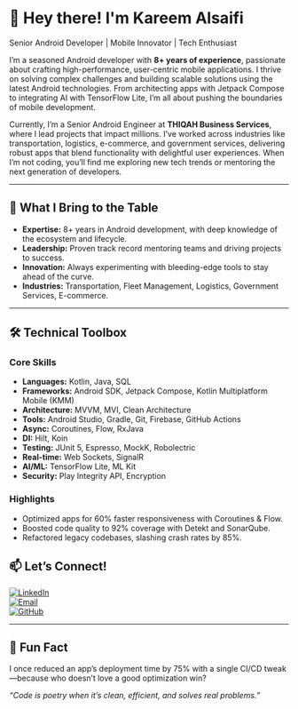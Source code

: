 # 👋 Hey there! I'm Kareem Alsaifi

Senior Android Developer | Mobile Innovator | Tech Enthusiast

I’m a seasoned Android developer with **8+ years of experience**, passionate about crafting high-performance, user-centric mobile applications. I thrive on solving complex challenges and building scalable solutions using the latest Android technologies. From architecting apps with Jetpack Compose to integrating AI with TensorFlow Lite, I’m all about pushing the boundaries of mobile development.

Currently, I’m a Senior Android Engineer at **THIQAH Business Services**, where I lead projects that impact millions. I’ve worked across industries like transportation, logistics, e-commerce, and government services, delivering robust apps that blend functionality with delightful user experiences. When I’m not coding, you’ll find me exploring new tech trends or mentoring the next generation of developers.

---

## 🚀 What I Bring to the Table

- **Expertise:** 8+ years in Android development, with deep knowledge of the ecosystem and lifecycle.  
- **Leadership:** Proven track record mentoring teams and driving projects to success.  
- **Innovation:** Always experimenting with bleeding-edge tools to stay ahead of the curve.  
- **Industries:** Transportation, Fleet Management, Logistics, Government Services, E-commerce.

---

## 🛠 Technical Toolbox

### Core Skills
- **Languages:** Kotlin, Java, SQL  
- **Frameworks:** Android SDK, Jetpack Compose, Kotlin Multiplatform Mobile (KMM)  
- **Architecture:** MVVM, MVI, Clean Architecture  
- **Tools:** Android Studio, Gradle, Git, Firebase, GitHub Actions  
- **Async:** Coroutines, Flow, RxJava  
- **DI:** Hilt, Koin  
- **Testing:** JUnit 5, Espresso, MockK, Robolectric  
- **Real-time:** Web Sockets, SignalR  
- **AI/ML:** TensorFlow Lite, ML Kit  
- **Security:** Play Integrity API, Encryption  

### Highlights
- Optimized apps for 60% faster responsiveness with Coroutines & Flow.  
- Boosted code quality to 92% coverage with Detekt and SonarQube.  
- Refactored legacy codebases, slashing crash rates by 85%.  

## 📫 Let’s Connect!

[![LinkedIn](https://img.shields.io/badge/LinkedIn-0077B5?logo=linkedin&logoColor=white)](https://www.linkedin.com/in/alsaifi/)  
[![Email](https://img.shields.io/badge/Email-D14836?logo=gmail&logoColor=white)](mailto:karemalsaifi@gmail.com)  
[![GitHub](https://img.shields.io/badge/GitHub-181717?logo=github&logoColor=white)](https://github.com/siiifii)

---

## 🎯 Fun Fact
I once reduced an app’s deployment time by 75% with a single CI/CD tweak—because who doesn’t love a good optimization win?

*“Code is poetry when it’s clean, efficient, and solves real problems.”*
